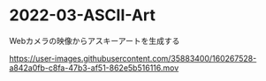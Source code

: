 # 2022-03-ASCII-Art
 Webカメラの映像からアスキーアートを生成する


https://user-images.githubusercontent.com/35883400/160267528-a842a0fb-c8fa-47b3-af51-862e5b516116.mov

